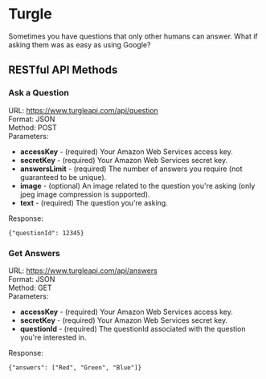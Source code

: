 # Turgle

Sometimes you have questions that only other humans can answer. What if asking them was as easy as using Google?

## RESTful API Methods

### Ask a Question

URL: https://www.turgleapi.com/api/question  
Format: JSON  
Method: POST  
Parameters:

+ **accessKey** - (required) Your Amazon Web Services access key.
+ **secretKey** - (required) Your Amazon Web Services secret key.
+ **answersLimit** - (required) The number of answers you require (not guaranteed to be unique).
+ **image** - (optional) An image related to the question you're asking (only jpeg image compression is supported).
+ **text** - (required) The question you're asking.

Response:  
```
{"questionId": 12345}
```

### Get Answers

URL: https://www.turgleapi.com/api/answers  
Format: JSON  
Method: GET  
Parameters:

+ **accessKey** - (required) Your Amazon Web Services access key.
+ **secretKey** - (required) Your Amazon Web Services secret key.
+ **questionId** - (required) The questionId associated with the question you're interested in.

Response:  
```
{"answers": ["Red", "Green", "Blue"]}
```
